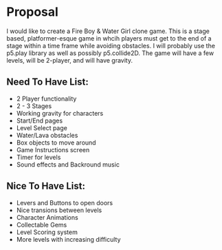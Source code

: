 # Proposal

I would like to create a Fire Boy & Water Girl clone game. This is a stage based, platformer-esque game in whcih players must get to the end of a stage within a time frame while avoiding obstacles. I will probably use the p5.play library as well as possibly p5.collide2D. The game will have a few levels, will be 2-player, and will have gravity.

## Need To Have List:
- 2 Player functionality
- 2 - 3 Stages
- Working gravity for characters
- Start/End pages
- Level Select page
- Water/Lava obstacles
- Box objects to move around
- Game Instructions screen
- Timer for levels
- Sound effects and Backround music

## Nice To Have List:
- Levers and Buttons to open doors
- Nice transions between levels
- Character Animations
- Collectable Gems
- Level Scoring system
- More levels with increasing difficulty


